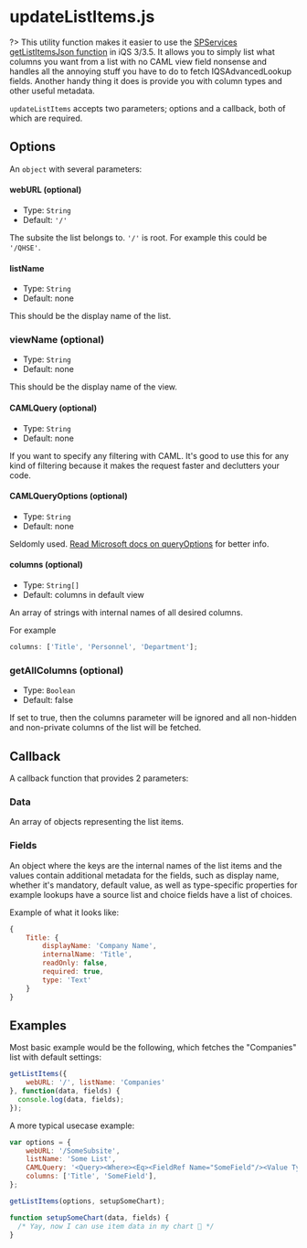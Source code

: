 # **updateListItems.js**

?> This utility function makes it easier to use the [SPServices getListItemsJson function](http://sympmarc.github.io/SPServices/utilities/SPGetListItemsJson.html) in iQS 3/3.5. It allows you to simply list what columns you want from a list with no CAML view field nonsense and handles all the annoying stuff you have to do to fetch IQSAdvancedLookup fields. Another handy thing it does is provide you with column types and other useful metadata.

`updateListItems` accepts two parameters; options and a callback, both of which are required.

## Options

An `object` with several parameters:

#### webURL (optional)
- Type: `String`
- Default: `'/'`

The subsite the list belongs to. `'/'` is root. For example this could be `'/QHSE'`.

#### listName
- Type: `String`
- Default: none

This should be the display name of the list.

### viewName (optional)
- Type: `String`
- Default: none

This should be the display name of the view.

#### CAMLQuery (optional)
- Type: `String`
- Default: none

If you want to specify any filtering with CAML. It's good to use this for any kind of filtering because it makes the request faster and declutters your code.

#### CAMLQueryOptions (optional)
- Type: `String`
- Default: none

Seldomly used. [Read Microsoft docs on queryOptions](https://docs.microsoft.com/en-us/previous-versions/office/developer/sharepoint-services/ms774760(v=office.12)) for better info.

#### columns (optional)
- Type: `String[]`
- Default: columns in default view

An array of strings with internal names of all desired columns. 

For example 
```js
columns: ['Title', 'Personnel', 'Department'];
```

### getAllColumns (optional)
- Type: `Boolean`
- Default: false

If set to true, then the columns parameter will be ignored and all non-hidden and non-private columns of the list will be fetched.

## Callback

A callback function that provides 2 parameters:
### Data
An array of objects representing the list items.
### Fields
An object where the keys are the internal names of the list items and the values contain additional metadata for the fields, such as display name, whether it's mandatory, default value, as well as type-specific properties for example lookups have a source list and choice fields have a list of choices.

Example of what it looks like:

```js
{
	Title: {
		displayName: 'Company Name',
		internalName: 'Title',
		readOnly: false,
		required: true,
		type: 'Text'	
	}
}
```


## Examples

Most basic example would be the following, which fetches the "Companies" list with default settings:

```js
getListItems({
	webURL: '/', listName: 'Companies'
}, function(data, fields) {
  console.log(data, fields);
});
```

A more typical usecase example:

```js
var options = {
    webURL: '/SomeSubsite',
    listName: 'Some List',
    CAMLQuery: '<Query><Where><Eq><FieldRef Name="SomeField"/><Value Type="Choice">SomeChoice</Value></Eq></Where></Query>',
    columns: ['Title', 'SomeField'],
};

getListItems(options, setupSomeChart);

function setupSomeChart(data, fields) {
  /* Yay, now I can use item data in my chart 🎉 */
}

```